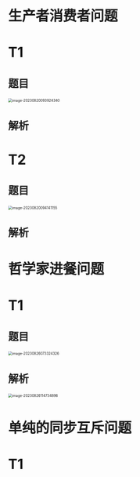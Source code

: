 # 生产者消费者问题



# T1



## 题目

<img src="https://cvp.oss-cn-shanghai.aliyuncs.com/picgo/202308200939471.png" alt="image-20230820093924340" style="zoom: 50%;" />



## 解析





# T2



## 题目

<img src="https://cvp.oss-cn-shanghai.aliyuncs.com/picgo/202308200941225.png" alt="image-20230820094141155" style="zoom: 50%;" />



## 解析



# 哲学家进餐问题



# T1



## 题目

<img src="https://cvp.oss-cn-shanghai.aliyuncs.com/picgo/202308260733407.png" alt="image-20230826073324326" style="zoom: 50%;" />



## 解析

<img src="https://cvp.oss-cn-shanghai.aliyuncs.com/picgo/202308261147156.png" alt="image-20230826114734896" style="zoom:50%;" />



# 单纯的同步互斥问题



# T1